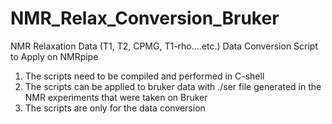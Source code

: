 # NMR_Relax_Conversion_Bruker
NMR Relaxation Data (T1, T2, CPMG, T1-rho....etc.) Data Conversion Script to Apply on NMRpipe


1. The scripts need to be compiled and performed in C-shell
2. The scripts can be applied to bruker data with ./ser file generated in the NMR experiments that were taken on Bruker 
3. The scripts are only for the data conversion 
